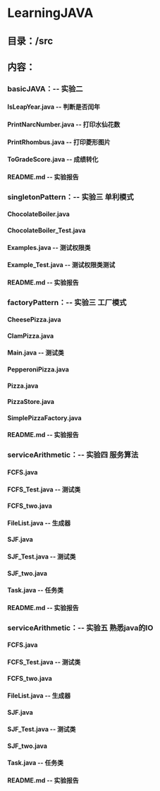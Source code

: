 # LearningJAVA  
## 目录：/src  
## 内容：  
### basicJAVA：-- 实验二  
#### IsLeapYear.java -- 判断是否闰年  
#### PrintNarcNumber.java -- 打印水仙花数
#### PrintRhombus.java -- 打印菱形图片 
#### ToGradeScore.java -- 成绩转化  
#### README.md -- 实验报告
  
### singletonPattern：-- 实验三 单利模式  
#### ChocolateBoiler.java  
#### ChocolateBoiler_Test.java 
#### Examples.java -- 测试权限类 
#### Example_Test.java -- 测试权限类测试   
#### README.md -- 实验报告

### factoryPattern：-- 实验三 工厂模式  
#### CheesePizza.java  
#### ClamPizza.java   
#### Main.java -- 测试类  
#### PepperoniPizza.java   
#### Pizza.java  
#### PizzaStore.java   
#### SimplePizzaFactory.java   
#### README.md -- 实验报告  

### serviceArithmetic：-- 实验四 服务算法  
#### FCFS.java  
#### FCFS_Test.java -- 测试类   
#### FCFS_two.java  
#### FileList.java -- 生成器  
#### SJF.java  
#### SJF_Test.java -- 测试类  
#### SJF_two.java  
#### Task.java -- 任务类  
#### README.md -- 实验报告  
  
### serviceArithmetic：-- 实验五 熟悉java的IO  
#### FCFS.java  
#### FCFS_Test.java -- 测试类   
#### FCFS_two.java  
#### FileList.java -- 生成器  
#### SJF.java  
#### SJF_Test.java -- 测试类  
#### SJF_two.java  
#### Task.java -- 任务类  
#### README.md -- 实验报告
